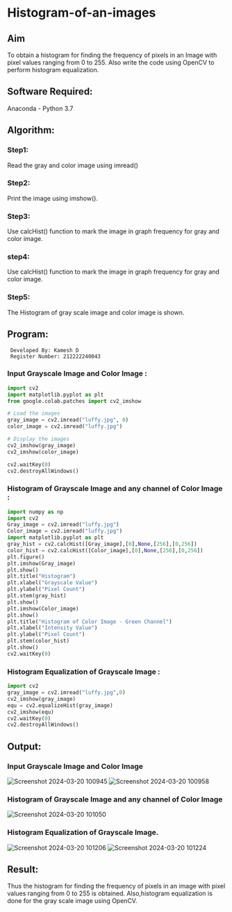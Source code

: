# Histogram-of-an-images
## Aim
To obtain a histogram for finding the frequency of pixels in an Image with pixel values ranging from 0 to 255. Also write the code using OpenCV to perform histogram equalization.

## Software Required:
Anaconda - Python 3.7

## Algorithm:
### Step1:
Read the gray and color image using imread()

### Step2:
Print the image using imshow().



### Step3:
Use calcHist() function to mark the image in graph frequency for gray and color image.

### step4:
Use calcHist() function to mark the image in graph frequency for gray and color image.

### Step5:
The Histogram of gray scale image and color image is shown.


## Program:
```
 Developed By: Kamesh D
 Register Number: 212222240043
```

### Input Grayscale Image and Color Image :
```py
import cv2
import matplotlib.pyplot as plt
from google.colab.patches import cv2_imshow

# Load the images
gray_image = cv2.imread("luffy.jpg", 0)
color_image = cv2.imread("luffy.jpg")

# Display the images
cv2_imshow(gray_image)
cv2_imshow(color_image)

cv2.waitKey(0)
cv2.destroyAllWindows()
```

### Histogram of Grayscale Image and any channel of Color Image :

```py
import numpy as np
import cv2
Gray_image = cv2.imread("luffy.jpg")
Color_image = cv2.imread("luffy.jpg")
import matplotlib.pyplot as plt
gray_hist = cv2.calcHist([Gray_image],[0],None,[256],[0,256])
color_hist = cv2.calcHist([Color_image],[0],None,[256],[0,256])
plt.figure()
plt.imshow(Gray_image)
plt.show()
plt.title("Histogram")
plt.xlabel("Grayscale Value")
plt.ylabel("Pixel Count")
plt.stem(gray_hist)
plt.show()
plt.imshow(Color_image)
plt.show()
plt.title("Histogram of Color Image - Green Channel")
plt.xlabel("Intensity Value")
plt.ylabel("Pixel Count")
plt.stem(color_hist)
plt.show()
cv2.waitKey(0)
```

### Histogram Equalization of Grayscale Image :
```py
import cv2
gray_image = cv2.imread("luffy.jpg",0)
cv2_imshow(gray_image)
equ = cv2.equalizeHist(gray_image)
cv2_imshow(equ)
cv2.waitKey(0)
cv2.destroyAllWindows()
```

## Output:
### Input Grayscale Image and Color Image
![Screenshot 2024-03-20 100945](https://github.com/KameshLeVI/Histogram-of-an-images/assets/120780633/d3cca3fb-0550-4a6b-9aaf-9076421a8fa8)
![Screenshot 2024-03-20 100958](https://github.com/KameshLeVI/Histogram-of-an-images/assets/120780633/b17f04b3-8724-475e-aa0e-42542b698097)



### Histogram of Grayscale Image and any channel of Color Image
![Screenshot 2024-03-20 101050](https://github.com/KameshLeVI/Histogram-of-an-images/assets/120780633/2f1e9c52-473b-4e15-a84d-5f34f6dd482a)


### Histogram Equalization of Grayscale Image.
![Screenshot 2024-03-20 101206](https://github.com/KameshLeVI/Histogram-of-an-images/assets/120780633/5b0fc188-1bef-4154-a72c-bad21077f557)
![Screenshot 2024-03-20 101224](https://github.com/KameshLeVI/Histogram-of-an-images/assets/120780633/5ea38e22-880b-4519-92df-d6995b88e757)

## Result: 
Thus the histogram for finding the frequency of pixels in an image with pixel values ranging from 0 to 255 is obtained. Also,histogram equalization is done for the gray scale image using OpenCV.
